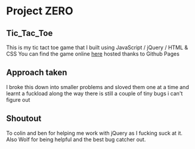 # Project ZERO 
## Tic_Tac_Toe


This is my tic tact toe game that I built using JavaScript / jQuery / HTML & CSS
You can find the game online [here](http://harry-duncan.github.io/Tic_Tac_Toe/ "Tic Tac Toe") hosted thanks to Github Pages

## Approach taken

I broke this down into smaller problems and sloved them one at a time and learnt a fuckload along the way
there is still a couple of tiny bugs i can't figure out 

## Shoutout
To colin and ben for helping me work with jQuery as I fucking suck at it.
Also Wolf for being helpful and the best bug catcher out.
